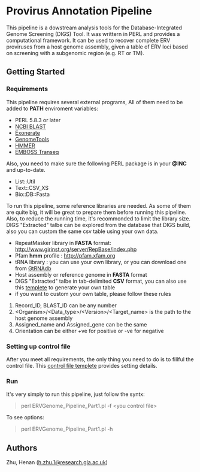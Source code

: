 # Provirus Annotation Pipeline

This pipeline is a dowstream analysis tools for the Database-Integrated Genome Screening (DIGS) Tool. It was writtern in PERL and provides a computational framework. It can be used to recover complete ERV proviruses from a host genome assembly, given a table of ERV loci based on screening with a subgenomic region (e.g. RT or TM).

## Getting Started

### Requirements
This pipeline requires several external programs, All of them need to be added to **PATH** enviroment variables:
 - PERL 5.8.3 or later
 - [NCBI BLAST](ftp://ftp.ncbi.nlm.nih.gov/blast/executables/blast+/LATEST/)
 - [Exonerate](https://www.ebi.ac.uk/about/vertebrate-genomics/software/exonerate)
 - [GenomeTools](http://genometools.org/)
 - [HMMER](http://hmmer.org/)
 - [EMBOSS Transeq](http://emboss.open-bio.org)
 
Also, you need to make sure the following PERL package is in your **@INC** and up-to-date.
 - List::Util
 - Text::CSV_XS
 - Bio::DB::Fasta
 
To run this pipeline, some reference libraries are needed. As some of them are quite big, it will be great to prepare them before running this pipeline. Also, to reduce the running time, it's recommonded to limit the library size. DIGS "Extracted" talbe can be explored from the database that DIGS build, also you can custom the same csv table using your own data.
 - RepeatMasker library in **FASTA** format: http://www.girinst.org/server/RepBase/index.php
 - Pfam **hmm** profile : http://pfam.xfam.org
 - tRNA library : you can use your own library, or you can download one from [GtRNAdb](http://gtrnadb.ucsc.edu)
 - Host assembly or reference genome in **FASTA** format
 - DIGS "Extracted" talbe in tab-delimited **CSV** format, you can also use this [templete](https://github.com/zhuhenan/PROVIRUS_ANNOTATION_PIEPLINE/blob/master/DIGS_table_templete.csv) to generate your own table
 - if you want to custom your own table, please follow these rules
  1. Record_ID, BLAST_ID can be any number
  2. \<Organism\>/\<Data_type\>/\<Version\>/\<Target_name\> is the path to the host genome assembly
  3. Assigned_name and Assigned_gene can be the same
  4. Orientation can be either +ve for positive or -ve for negative

 
### Setting up control file
After you meet all requirements, the only thing you need to do is to fillful the control file. This [control file templete](https://github.com/zhuhenan/PROVIRUS_ANNOTATION_PIEPLINE/blob/master/Equus_caballus.ctl)  provides setting details.

### Run
It's very simply to run this pipeline, just follow the syntx:
> perl ERVGenome_Pipeline_Part1.pl -f \<you control file\>

To see options:
> perl ERVGenome_Pipeline_Part1.pl -h

## Authors
Zhu, Henan (h.zhu.1@research.gla.ac.uk)